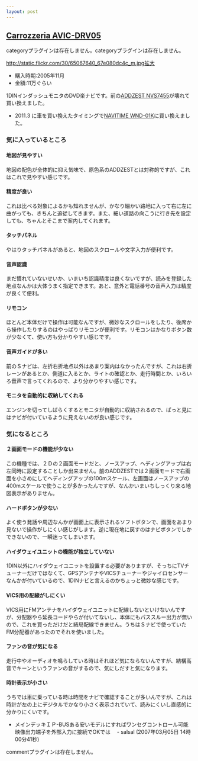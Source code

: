 ```yaml
---
layout: post
---
```

<h2><a href="http://pioneer.jp/carrozzeria/rakunavi/lineup/dvd/drv05.html">Carrozzeria AVIC-DRV05</a></h2>
<p><span class="error">categoryプラグインは存在しません。</span><span class="error">categoryプラグインは存在しません。</span></p>
<p><a href="http://static.flickr.com/30/65067640_67e080dc4c_m.jpg">http://static.flickr.com/30/65067640_67e080dc4c_m.jpg</a><a href="http://www.flickr.com/photos/yoshimov/65067640/">拡大</a></p>
<ul>
<li>購入時期:2005年11月</li>
<li>金額:11万ぐらい</li>
</ul>
<p>1DINインダッシュモニタのDVD楽ナビです。前の<a href="/?page=ADDZEST+NVS7455" class="wikipage">ADDZEST NVS7455</a>が壊れて買い換えました。</p>
<ul>
<li>2011.3 に車を買い換えたタイミングで<a href="/?page=NAVITIME+WND%2D01K" class="wikipage">NAVITIME WND-01K</a>に買い換えました。</li>
</ul>
<h3>気に入っているところ</h3>
<h4>地図が見やすい</h4>
<p>地図の配色が全体的に抑え気味で、原色系のADDZESTとは対称的ですが、これはこれで見やすい感じです。</p>
<h4>精度が良い</h4>
<p>これは比べる対象によるかも知れませんが、かなり細かい路地に入って右に左に曲がっても、きちんと追従してきます。また、細い道路の向こうに行き先を設定しても、ちゃんとそこまで案内してくれます。</p>
<h4>タッチパネル</h4>
<p>やはりタッチパネルがあると、地図のスクロールや文字入力が便利です。</p>
<h4>音声認識</h4>
<p>まだ慣れていないせいか、いまいち認識精度は良くないですが、読みを登録した地点なんかは大体うまく指定できます。あと、意外と電話番号の音声入力は精度が良くて便利。</p>
<h4>リモコン</h4>
<p>ほとんど本体だけで操作は可能なんですが、微妙なスクロールをしたり、後席から操作したりするのはやっぱりリモコンが便利です。リモコンはかなりボタン数が少なくて、使い方も分かりやすい感じです。</p>
<h4>音声ガイドが多い</h4>
<p>前のＳナビは、左折右折地点以外はあまり案内はなかったんですが、これは右折レーンがあるとか、側道に入るとか、ライトの確認とか、走行時間とか、いろいろ音声で言ってくれるので、より分かりやすい感じです。</p>
<h4>モニタを自動的に収納してくれる</h4>
<p>エンジンを切ってしばらくするとモニタが自動的に収納されるので、ぱっと見にはナビが付いているように見えないのが良い感じです。</p>
<h3>気になるところ</h3>
<h4>２画面モードの機能が少ない</h4>
<p>この機種では、２Ｄの２画面モードだと、ノースアップ、ヘディングアップは右左同時に設定することしか出来ません。前のADDZESTでは２画面モードで右画面を小さめにしてヘディングアップの100mスケール、左画面はノースアップの400mスケールで使うことが多かったんですが、なんかいまいちしっくり来る地図表示がありません。</p>
<h4>ハードボタンが少ない</h4>
<p>よく使う発話や周辺なんかが画面上に表示されるソフトボタンで、画面をあまり見ないで操作がしにくい感じがします。逆に現在地に戻すのはナビボタンでしかできないので、一瞬迷ってしまいます。</p>
<h4>ハイダウェイユニットの機能が独立していない</h4>
<p>1DIN以外にハイダウェイユニットを設置する必要がありますが、そっちにTVチューナーだけではなくて、GPSアンテナやVICSチューナーやジャイロセンサーなんかが付いているので、1DINナビと言えるのかちょっと微妙な感じです。</p>
<h4>VICS用の配線がしにくい</h4>
<p>VICS用にFMアンテナをハイダウェイユニットに配線しないといけないんですが、分配器やら延長コードやらが付いてないし、本体にもパススルー出力が無いので、これを買っただけだと結局配線できません。うちはＳナビで使っていたFM分配器があったのでそれを使いました。</p>
<h4>ファンの音が気になる</h4>
<p>走行中やオーディオを鳴らしている時はそれほど気にならないんですが、結構高音でキーンというファンの音がするので、気にしだすと気になります。</p>
<h4>時計表示が小さい</h4>
<p>うちでは車に乗っている時は時間をナビで確認することが多いんですが、これは時計が左の上にデジタルでかなり小さく表示されていて、読みにくいし直感的に分かりにくいです。</p>
<ul>
<li>メインデッキＩＰ-BUSある安いモデルにすればワンセグコントロール可能　映像出力端子を外部入力に接続でOKでは　 - salsal (2007年03月05日 14時00分41秒)</li>
</ul>
<p><span class="error">commentプラグインは存在しません。</span> </p>
